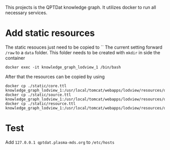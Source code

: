 This projects is the QPTDat knowledge graph. It utilizes docker to run all necessary services. 

# Add static resources
The static resouces just need to be copied to `` 
The current setting forward `/raw` to a `data` folder. This folder needs to be created with `mkdir` in side the container
```
docker exec -it knowledge_graph_lodview_1 /bin/bash
```
After that the resources can be copied by using 
```
docker cp ./static/core.ttl knowledge_graph_lodview_1:/usr/local/tomcat/webapps/lodview/resources/data/.
docker cp ./static/source.ttl knowledge_graph_lodview_1:/usr/local/tomcat/webapps/lodview/resources/data/.
docker cp ./static/resource.ttl knowledge_graph_lodview_1:/usr/local/tomcat/webapps/lodview/resources/data/.
```


# Test
Add `127.0.0.1 qptdat.plasma-mds.org` to `/etc/hosts`  
